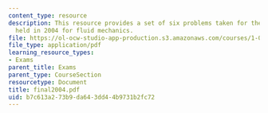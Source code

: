 ```yaml
---
content_type: resource
description: This resource provides a set of six problems taken for the final exam
  held in 2004 for fluid mechanics.
file: https://ol-ocw-studio-app-production.s3.amazonaws.com/courses/1-060-engineering-mechanics-ii-spring-2006/b7c613a273b9da643dd44b9731b2fc72_final2004.pdf
file_type: application/pdf
learning_resource_types:
- Exams
parent_title: Exams
parent_type: CourseSection
resourcetype: Document
title: final2004.pdf
uid: b7c613a2-73b9-da64-3dd4-4b9731b2fc72
---
```

